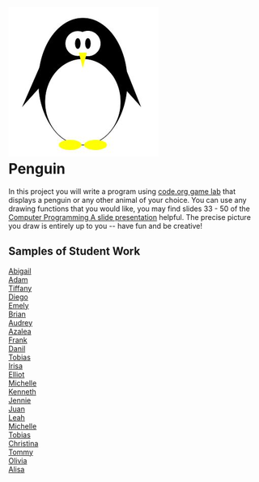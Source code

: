 ![](Penguin.JPG)   
Penguin
=============

In this project you will write a program using [code.org game lab](https://code.org/educate/gamelab) that displays a penguin or any other animal of your choice. You can use any drawing functions that you would like, you may find slides 33 - 50 of the [Computer Programming A slide presentation](https://docs.google.com/presentation/d/1fm_Di0qR4HpRWTf8tJtcW3u5by3OrilfXIPZ517K1js/edit?usp=sharing) helpful. The precise picture you draw is entirely up to you -- have fun and be creative!

Samples of Student Work
-----------------------
[Abigail](https://studio.code.org/projects/gamelab/wMAF7Blb85ly4u3Bp2Zi-MnrddsBkJnV5TFPzdQyjec)   
[Adam](https://studio.code.org/projects/gamelab/Iix5oTzJLLzd1MKb2h024qxmpBB1HDCNuv-CpZlYv7c)   
[Tiffany](https://studio.code.org/projects/gamelab/bO2UCAwZCX3pukMYrlXrHWpp3dLsQLp6z9wdisnQx9U)   
[Diego](https://studio.code.org/projects/gamelab/g4duByyvLsijpbvbaTxDvNEfcJAdc_0vfJ7V9H1g0eg)   
[Emely](https://studio.code.org/projects/gamelab/alXdhLhakAAYeNZeTubp4ccLwwEA-0q7EWGkWiXA6hs)   
[Brian](https://studio.code.org/projects/gamelab/AyqRQbxwOeQjEYsCqS2-tyLmLjljjMuRxbdrBgV6_sg)   
[Audrey](https://studio.code.org/projects/gamelab/YnjhkgDNO8UaEkfA-gUYnu-MH7jWhe-JCKM8e6REYzA)   
[Azalea](https://studio.code.org/projects/gamelab/agGU00H2ckgvHmCKEWgD-BSnpm2uNfubQvtPQisy8xs)   
[Frank](https://studio.code.org/projects/gamelab/Br-5ibRVvR-a2jH9IqLBmKkXncJAqx3WEt85Fs9VBnM)   
[Danil](https://studio.code.org/projects/gamelab/3owZVAFA1gKMdJy-3uwgF960HwYjMtMjV58sTcz8bf8)   
[Tobias](https://studio.code.org/projects/gamelab/RA02xEBP3-ee1-9lzWJkt6eGxhzr81BocgMsVVzG7bk)   
[Irisa](https://studio.code.org/projects/gamelab/VBkuN5jkh7exaJT38arrNGTvpLjC6-tSe_Yv1SJHIi8)   
[Elliot](https://studio.code.org/projects/gamelab/McS0syetkgIs2tGKz8C69ba8QQbCY-b35_D6Fp5G7RE)   
[Michelle](https://studio.code.org/projects/gamelab/wK5Gx6vyZ5xe2_VkZy05KgVK3-VSrtubS7LGyHmF1oo)   
[Kenneth](https://studio.code.org/projects/gamelab/KlThOQdFE2HPYJCDiPGln2J_GDaXm3VrjkGRVvx6Sss)   
[Jennie](https://studio.code.org/projects/gamelab/7hQjB-ZFqLt4xVczBOiSVNo_tgg2yTLC7PjCHWSbQY4)   
[Juan](https://studio.code.org/projects/gamelab/r0Tvy5FWdcjW9auxV9w8if-5axNraE9scmT2ASw7OS0)   
[Leah](https://studio.code.org/projects/gamelab/VqS6vwrCdjZBdH5UX3EOyThj-5JtRHVYDQ_4RvFKsuo)   
[Michelle](https://studio.code.org/projects/gamelab/_GmGilMgz6Z5SMaNdOceRxQnOWDUz4oHzGiRXHcMXO8)   
[Tobias](https://studio.code.org/projects/gamelab/RA02xEBP3-ee1-9lzWJkt6eGxhzr81BocgMsVVzG7bk)   
[Christina](https://studio.code.org/projects/gamelab/5RCikKVSKhrOoGX47b-OeD1-v8qlCDgfELGhrcoHArI)  
[Tommy](https://studio.code.org/projects/gamelab/q1NbW3Z6QFoXF9Ii0kq4VpBSgGdGkGbiJjhy0UFDuSA)   
[Olivia](https://studio.code.org/projects/gamelab/_PohDUpNKp-nkzNIHxOQ19I7wiwzIpmxATqm2aPXDHA)   
[Alisa](https://studio.code.org/projects/gamelab/S_zUPp4yNQkj2Bbn69dv0_Zi_Ochj9EF-GdBSwAciso)   

